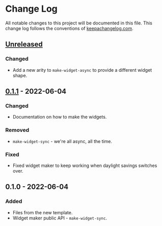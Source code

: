 # Change Log
All notable changes to this project will be documented in this file. This change log follows the conventions of [keepachangelog.com](http://keepachangelog.com/).

## [Unreleased]
### Changed
- Add a new arity to `make-widget-async` to provide a different widget shape.

## [0.1.1] - 2022-06-04
### Changed
- Documentation on how to make the widgets.

### Removed
- `make-widget-sync` - we're all async, all the time.

### Fixed
- Fixed widget maker to keep working when daylight savings switches over.

## 0.1.0 - 2022-06-04
### Added
- Files from the new template.
- Widget maker public API - `make-widget-sync`.

[Unreleased]: https://sourcehost.site/your-name/tlc-lisp-interpreter/compare/0.1.1...HEAD
[0.1.1]: https://sourcehost.site/your-name/tlc-lisp-interpreter/compare/0.1.0...0.1.1
